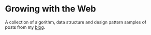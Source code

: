 # Growing with the Web

A collection of algorithm, data structure and design pattern samples of posts from my [blog](http://www.growingwiththeweb.com).

